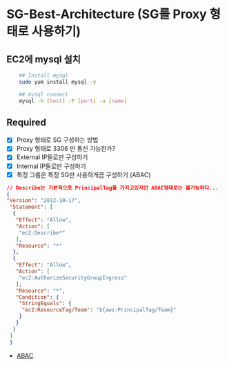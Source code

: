 # SG-Best-Architecture (SG를 Proxy 형태로 사용하기)

## EC2에 mysql 설치

```sh
    ## Install mysql
    sudo yum install mysql -y 

    ## mysql connect
    mysql -h [host] -P [port] -u [name]
```

## Required

- [x] Proxy 형태로 SG 구성하는 방법
- [x] Proxy 형태로 3306 만 통신 가능한가?
- [x] External IP들로만 구성하기
- [x] Internal IP들로만 구성하기
- [x] 특정 그룹은 특정 SG만 사용하게끔 구성하기 (ABAC)

```json
// Describe는 기본적으로 PrincipalTag를 가지고있지만 ABAC형태로는 불가능하다...
{
"Version": "2012-10-17",
 "Statement": [
  {
   "Effect": "Allow",
   "Action": [
    "ec2:Describe*"
   ],
   "Resource": "*"
  },
  {
   "Effect": "Allow",
   "Action": [
    "ec2:AuthorizeSecurityGroupIngress"
   ],
   "Resource": "*",
   "Condition": {
    "StringEquals": {
     "ec2:ResourceTag/Team": "${aws:PrincipalTag/Team}"
    }
   }
  }
 ]
 }
```

- <a href="https://aws.amazon.com/ko/blogs/tech/ec2-iam-policy-for-abac/"> ABAC </a>
